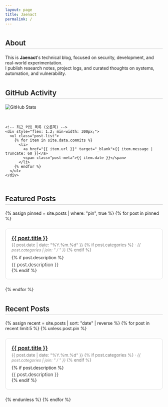 ```yaml
---
layout: page
title: Jaenact
permalink: /
---
```


<style>
  .post-cards {
    display: grid;
    grid-template-columns: repeat(auto-fit, minmax(280px, 1fr));
    gap: 1.5rem;
    margin-top: 1rem;
  }

  .post-card {
    border: 1px solid #ddd;
    border-radius: 8px;
    padding: 1.2rem;
    background-color: #fff;
    transition: box-shadow 0.2s ease;
  }

  .post-card:hover {
    box-shadow: 0 4px 12px rgba(0,0,0,0.1);
  }

  .post-title {
    font-size: 1.1rem;
    font-weight: 600;
    margin-bottom: 0.2rem;
  }

  .post-meta {
    font-size: 0.85rem;
    color: #777;
    margin-bottom: 0.5rem;
  }

  .post-desc {
    font-size: 0.95rem;
    margin-top: 0.3rem;
    color: #444;
  }

  .section-title {
    font-size: 1.4rem;
    font-weight: 600;
    margin-top: 2.5rem;
    border-bottom: 1px solid #ccc;
    padding-bottom: 0.3rem;
  }

  .category-label {
    font-size: 0.8rem;
    color: #888;
    font-style: italic;
  }
</style>

<section>
  <h2 class="section-title">About</h2>
  <p>
    This is <strong>Jaenact</strong>'s technical blog, focused on security, development, and real-world experimentation.<br>
    I publish research notes, project logs, and curated thoughts on systems, automation, and vulnerability.
  </p>
</section>

<section>
  <h2 class="section-title">GitHub Activity</h2>
  <div style="display: flex; flex-wrap: wrap; gap: 2rem;">
    <!-- GitHub Stats 카드 (왼쪽) -->
    <div style="flex: 1; min-width: 300px;">
      <img src="https://github-readme-stats.vercel.app/api?username=Jaenact&show_icons=true&theme=default&hide=prs&count_private=true" alt="GitHub Stats" style="max-width: 100%;">
    </div>

    <!-- 최근 커밋 목록 (오른쪽) -->
    <div style="flex: 1.2; min-width: 300px;">
      <ul class="post-list">
        {% for item in site.data.commits %}
          <li>
            <a href="{{ item.url }}" target="_blank">{{ item.message | truncate: 60 }}</a>
            <span class="post-meta">{{ item.date }}</span>
          </li>
        {% endfor %}
      </ul>
    </div>
  </div>
</section>


<section>
  <h2 class="section-title">Featured Posts</h2>
  <div class="post-cards">
    {% assign pinned = site.posts | where: "pin", true %}
    {% for post in pinned %}
    <div class="post-card">
      <div class="post-title">
        <a href="{{ post.url }}">{{ post.title }}</a>
      </div>
      <div class="post-meta">
        {{ post.date | date: "%Y.%m.%d" }}
        {% if post.categories %}
          · <span class="category-label">{{ post.categories | join: " / " }}</span>
        {% endif %}
      </div>
      {% if post.description %}
        <div class="post-desc">{{ post.description }}</div>
      {% endif %}
    </div>
    {% endfor %}
  </div>
</section>

<section>
  <h2 class="section-title">Recent Posts</h2>
  <div class="post-cards">
    {% assign recent = site.posts | sort: "date" | reverse %}
    {% for post in recent limit:5 %}
      {% unless post.pin %}
      <div class="post-card">
        <div class="post-title">
          <a href="{{ post.url }}">{{ post.title }}</a>
        </div>
        <div class="post-meta">
          {{ post.date | date: "%Y.%m.%d" }}
          {% if post.categories %}
            · <span class="category-label">{{ post.categories | join: " / " }}</span>
          {% endif %}
        </div>
        {% if post.description %}
          <div class="post-desc">{{ post.description }}</div>
        {% endif %}
      </div>
      {% endunless %}
    {% endfor %}
  </div>
</section>
